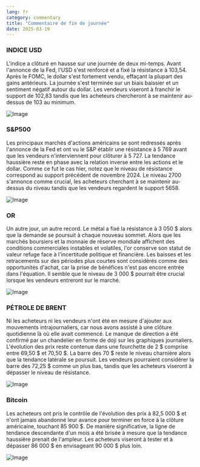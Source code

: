```yaml
---
lang: fr
category: commentary
title: "Commentaire de fin de journée"
date: 2025-03-19
---
```


### INDICE USD

L'indice a clôturé en hausse sur une journée de deux mi-temps. Avant l'annonce de la Fed, l'USD s'est renforcé et a fixé la résistance à 103,54. Après le FOMC, le dollar s'est fortement vendu, effaçant la plupart des gains antérieurs. La journée s'est terminée sur un biais baissier et un sentiment négatif autour du dollar. Les vendeurs viseront à franchir le support de 102,83 tandis que les acheteurs chercheront à se maintenir au-dessus de 103 au minimum.

![Image](https://markleighedu.github.io/img/Mar-2025/19-Mar-2025/usdindex.jpg)

### S&P500

Les principaux marchés d'actions américains se sont redressés après l'annonce de la Fed et ont vu le S&P établir une résistance à 5 769 avant que les vendeurs n'interviennent pour clôturer à 5 727. La tendance haussière reste en phase avec la relation inverse entre les actions et le dollar. Comme ce fut le cas hier, notez que le niveau de résistance correspond au support précédent de novembre 2024. Le niveau 2700 s'annonce comme crucial, les acheteurs cherchant à se maintenir au-dessus du niveau tandis que les vendeurs regardent le support 5658. 

![Image](https://markleighedu.github.io/img/Mar-2025/19-Mar-2025/sp500.jpg)

### OR

Un autre jour, un autre record. Le métal a fixé la résistance à 3 050 $ alors que la demande se poursuit à chaque nouveau sommet. Alors que les marchés boursiers et la monnaie de réserve mondiale affichent des conditions commerciales instables et volatiles, l'or conserve son statut de valeur refuge face à l'incertitude politique et financière. Les baisses et les retracements sur des périodes plus courtes sont considérés comme des opportunités d'achat, car la prise de bénéfices n'est pas encore entrée dans l'équation. Il semble que le niveau de 3 000 $ pourrait être crucial lorsque les vendeurs entreront sur le marché.  

![Image](https://markleighedu.github.io/img/Mar-2025/19-Mar-2025/gold.jpg)

### PÉTROLE DE BRENT

Ni les acheteurs ni les vendeurs n'ont été en mesure d'ajouter aux mouvements intrajournaliers, car nous avons assisté à une clôture quotidienne là où elle avait commencé. Le manque de direction a été confirmé par un chandelier en forme de doji sur les graphiques journaliers. L'évolution des prix reste contenue dans une fourchette de 2 $ comprise entre 69,50 $ et 70,50 $. La barre des 70 $ reste le niveau charnière alors que la tendance latérale se poursuit. Les vendeurs pourraient considérer la barre des 72,25 $ comme un plus bas, tandis que les acheteurs viseront à dépasser le niveau de résistance.

![Image](https://markleighedu.github.io/img/Mar-2025/19-Mar-2025/brentoil.jpg)

### Bitcoin

Les acheteurs ont pris le contrôle de l'évolution des prix à 82,5 000 $ et n'ont jamais abandonné leur avance pour terminer en force à la clôture américaine, touchant 85 900 $. De manière significative, la ligne de tendance descendante d'un mois a été brisée à mesure que la tendance haussière prenait de l'ampleur. Les acheteurs viseront à tester et à dépasser 86 000 $ en envisageant 90 000 $ plus loin. 

![Image](https://markleighedu.github.io/img/Mar-2025/19-Mar-2025/bitcoin.jpg)

